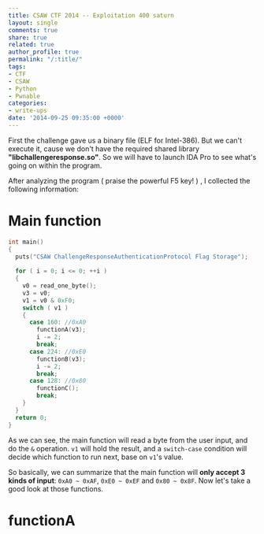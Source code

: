 ```yaml
---
title: CSAW CTF 2014 -- Exploitation 400 saturn
layout: single
comments: true
share: true
related: true
author_profile: true
permalink: "/:title/"
tags:
- CTF
- CSAW
- Python
- Pwnable
categories:
- write-ups
date: '2014-09-25 09:35:00 +0000'
---
```


First the challenge gave us a binary file (ELF for Intel-386). But we can't execute it, cause we don't have the required shared library **"libchallengeresponse.so"**. So we will have to launch IDA Pro to see what's going on within the program.
<!-- more -->

After analyzing the program ( praise the powerful F5 key! ) , I collected the following information:

# Main function

``` c
int main()
{
  puts("CSAW ChallengeResponseAuthenticationProtocol Flag Storage");
  
  for ( i = 0; i <= 0; ++i )
  {
    v0 = read_one_byte();
    v3 = v0;
    v1 = v0 & 0xF0;
    switch ( v1 )
    {
      case 160: //0xA0
        functionA(v3);
        i -= 2;
        break;
      case 224: //0xE0
        functionB(v3);
        i -= 2;
        break;
      case 128: //0x80
        functionC();
        break;
    }
  }
  return 0;
}
```

As we can see, the main function will read a byte from the user input, and do the `&` operation. `v1` will hold the result, and a `switch-case` condition will decide which function to run next, base on `v1`'s value. 

So basically, we can summarize that the main function will **only accept 3 kinds of input**: `0xA0 ~ 0xAF`, `0xE0 ~ 0xEF` and `0x80 ~ 0x8F`. Now let's take a good look at those functions.

# functionA
